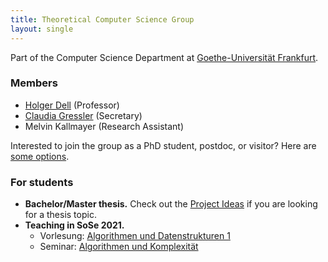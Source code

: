 ```yaml
---
title: Theoretical Computer Science Group
layout: single
---
```

Part of the Computer Science Department at [Goethe-Universität Frankfurt](https://www.uni-frankfurt.de).

### Members
- [Holger Dell](/~dell) (Professor)
- [Claudia Gressler](https://www.ae.cs.uni-frankfurt.de/staff/claudia_gressler.html) (Secretary)
- Melvin Kallmayer (Research Assistant)

Interested to join the group as a PhD student, postdoc, or visitor? Here are [some options](positions/).

### For students
- **Bachelor/Master thesis.** Check out the [Project Ideas](/teaching/project-ideas/) if you are looking for a thesis topic.
- **Teaching in SoSe 2021.**
    - Vorlesung: [Algorithmen und Datenstrukturen 1](teaching/summer21/algo1)
    - Seminar: [Algorithmen und Komplexität](teaching/summer21/seminar)
